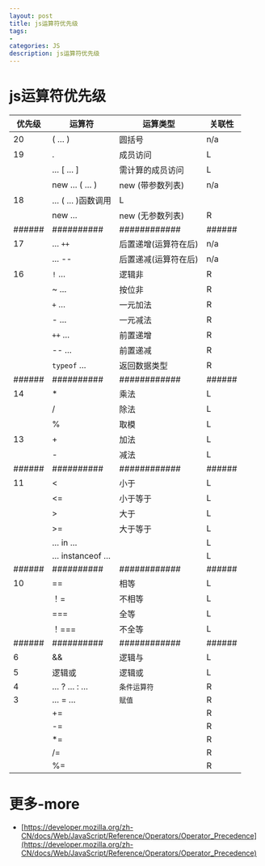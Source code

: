 ```yaml
---
layout: post
title: js运算符优先级
tags:
- 
categories: JS
description: js运算符优先级
---
```


# js运算符优先级

|优先级  |运算符  |  运算类型	|关联性	
|----|----|----|----|
|20	| ( … ) |  圆括号	|n/a|
|19	|.| 成员访问 |L|
|| … [ … ] |需计算的成员访问	| L |
||new … ( … )| new (带参数列表)	|n/a	|
|18	|… ( … )函数调用|L|		
||new …| new (无参数列表)|R|
|######|##########|############|######|
|17|… `++`|后置递增(运算符在后)|n/a|		
||… \-\-|后置递减(运算符在后)|n/a|
|16| `!` … | 逻辑非 | R |
|| ~ … | 按位非 | R |
||`+` …|一元加法| R |
||- …|一元减法| R |
||`++` …|前置递增| R |
||\-\- …|前置递减| R |
||`typeof` …|返回数据类型| R |
|######|##########|############|######|
|14| * |乘法| L |
|| / |除法| L |
|| % |取模| L |
|13| + |加法| L |
|| - |减法| L |
|######|##########|############|######|
|11| < |小于| L |
|| <= |小于等于| L |
|| > |大于| L |
|| >= |大于等于| L |
||… in …| |L |
||… instanceof …|| L |
|######|##########|############|######|
|10|==|相等| L |
||！=|不相等| L |
||===|全等 |L |
||！===|不全等| L |
|######|##########|############|######|
|6|&&|逻辑与| L |
|5| 逻辑或 |逻辑或| L |
|4|… ? … : …|`条件运算符`| R |
|3|… = …|`赋值`| R |
|| += || R |
|| -= || R |
|| *= ||R |
|| /= || R |
|| %= || R |


# 更多-more
- [https://developer.mozilla.org/zh-CN/docs/Web/JavaScript/Reference/Operators/Operator_Precedence](https://developer.mozilla.org/zh-CN/docs/Web/JavaScript/Reference/Operators/Operator_Precedence)






